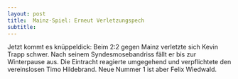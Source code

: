```yaml
---
layout: post
title:  Mainz-Spiel: Erneut Verletzungspech
subtitle:  
---
```


Jetzt kommt es knüppeldick: Beim 2:2 gegen Mainz verletzte sich Kevin Trapp schwer. Nach seinem Syndesmosebandriss fällt er bis zur Winterpause aus. Die Eintracht reagierte umgegehend und verpflichtete den vereinslosen Timo Hildebrand. Neue Nummer 1 ist aber Felix Wiedwald.


